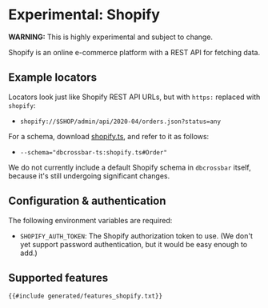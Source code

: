 # Experimental: Shopify

**WARNING:** This is highly experimental and subject to change.

Shopify is an online e-commerce platform with a REST API for fetching data.

## Example locators

Locators look just like Shopify REST API URLs, but with `https:` replaced with `shopify`:

- `shopify://$SHOP/admin/api/2020-04/orders.json?status=any`

For a schema, download [shopify.ts][], and refer to it as follows:

- `--schema="dbcrossbar-ts:shopify.ts#Order"`

We do not currently include a default Shopify schema in `dbcrossbar` itself, because it's still undergoing significant changes.

[shopify.ts]: https://github.com/dbcrossbar/dbcrossbar/blob/master/dbcrossbar/fixtures/shopify.ts

## Configuration & authentication

The following environment variables are required:

- `SHOPIFY_AUTH_TOKEN`: The Shopify authorization token to use. (We don't yet support password authentication, but it would be easy enough to add.)

## Supported features

```txt
{{#include generated/features_shopify.txt}}
```
